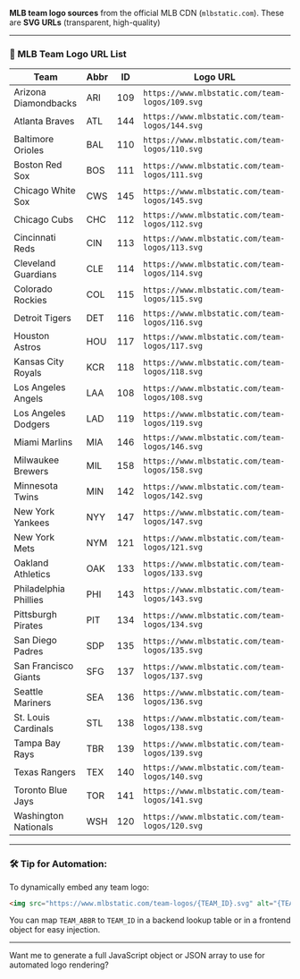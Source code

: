 **MLB team logo sources** from the official MLB CDN (`mlbstatic.com`). 
These are **SVG URLs** (transparent, high-quality)

---

### 🧾 MLB Team Logo URL List

| Team                  | Abbr | ID  | Logo URL                                       |
| --------------------- | ---- | --- | ---------------------------------------------- |
| Arizona Diamondbacks  | ARI  | 109 | `https://www.mlbstatic.com/team-logos/109.svg` |
| Atlanta Braves        | ATL  | 144 | `https://www.mlbstatic.com/team-logos/144.svg` |
| Baltimore Orioles     | BAL  | 110 | `https://www.mlbstatic.com/team-logos/110.svg` |
| Boston Red Sox        | BOS  | 111 | `https://www.mlbstatic.com/team-logos/111.svg` |
| Chicago White Sox     | CWS  | 145 | `https://www.mlbstatic.com/team-logos/145.svg` |
| Chicago Cubs          | CHC  | 112 | `https://www.mlbstatic.com/team-logos/112.svg` |
| Cincinnati Reds       | CIN  | 113 | `https://www.mlbstatic.com/team-logos/113.svg` |
| Cleveland Guardians   | CLE  | 114 | `https://www.mlbstatic.com/team-logos/114.svg` |
| Colorado Rockies      | COL  | 115 | `https://www.mlbstatic.com/team-logos/115.svg` |
| Detroit Tigers        | DET  | 116 | `https://www.mlbstatic.com/team-logos/116.svg` |
| Houston Astros        | HOU  | 117 | `https://www.mlbstatic.com/team-logos/117.svg` |
| Kansas City Royals    | KCR  | 118 | `https://www.mlbstatic.com/team-logos/118.svg` |
| Los Angeles Angels    | LAA  | 108 | `https://www.mlbstatic.com/team-logos/108.svg` |
| Los Angeles Dodgers   | LAD  | 119 | `https://www.mlbstatic.com/team-logos/119.svg` |
| Miami Marlins         | MIA  | 146 | `https://www.mlbstatic.com/team-logos/146.svg` |
| Milwaukee Brewers     | MIL  | 158 | `https://www.mlbstatic.com/team-logos/158.svg` |
| Minnesota Twins       | MIN  | 142 | `https://www.mlbstatic.com/team-logos/142.svg` |
| New York Yankees      | NYY  | 147 | `https://www.mlbstatic.com/team-logos/147.svg` |
| New York Mets         | NYM  | 121 | `https://www.mlbstatic.com/team-logos/121.svg` |
| Oakland Athletics     | OAK  | 133 | `https://www.mlbstatic.com/team-logos/133.svg` |
| Philadelphia Phillies | PHI  | 143 | `https://www.mlbstatic.com/team-logos/143.svg` |
| Pittsburgh Pirates    | PIT  | 134 | `https://www.mlbstatic.com/team-logos/134.svg` |
| San Diego Padres      | SDP  | 135 | `https://www.mlbstatic.com/team-logos/135.svg` |
| San Francisco Giants  | SFG  | 137 | `https://www.mlbstatic.com/team-logos/137.svg` |
| Seattle Mariners      | SEA  | 136 | `https://www.mlbstatic.com/team-logos/136.svg` |
| St. Louis Cardinals   | STL  | 138 | `https://www.mlbstatic.com/team-logos/138.svg` |
| Tampa Bay Rays        | TBR  | 139 | `https://www.mlbstatic.com/team-logos/139.svg` |
| Texas Rangers         | TEX  | 140 | `https://www.mlbstatic.com/team-logos/140.svg` |
| Toronto Blue Jays     | TOR  | 141 | `https://www.mlbstatic.com/team-logos/141.svg` |
| Washington Nationals  | WSH  | 120 | `https://www.mlbstatic.com/team-logos/120.svg` |

---

### 🛠 Tip for Automation:

To dynamically embed any team logo:

```html
<img src="https://www.mlbstatic.com/team-logos/{TEAM_ID}.svg" alt="{TEAM_ABBR}" class="team-logo">
```

You can map `TEAM_ABBR` to `TEAM_ID` in a backend lookup table or in a frontend object for easy injection.

---

Want me to generate a full JavaScript object or JSON array to use for automated logo rendering?
